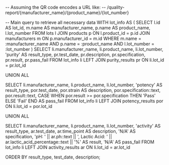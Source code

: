 -- Assuming the QR code encodes a URL like:
-- /quality-report/{manufacturer_name}/{product_name}/{lot_number}

-- Main query to retrieve all necessary data
WITH lot_info AS (
    SELECT l.id AS lot_id, m.name AS manufacturer_name, p.name AS product_name, l.lot_number
    FROM lots l
    JOIN products p ON l.product_id = p.id
    JOIN manufacturers m ON p.manufacturer_id = m.id
    WHERE m.name = :manufacturer_name
      AND p.name = :product_name
      AND l.lot_number = :lot_number
)
SELECT 
    li.manufacturer_name,
    li.product_name,
    li.lot_number,
    'purity' AS result_type,
    pr.test_date,
    pr.description,
    pr.specification,
    pr.result,
    pr.pass_fail
FROM lot_info li
LEFT JOIN purity_results pr ON li.lot_id = pr.lot_id

UNION ALL

SELECT 
    li.manufacturer_name,
    li.product_name,
    li.lot_number,
    'potency' AS result_type,
    por.test_date,
    por.strain AS description,
    por.specification::text,
    por.result::text,
    CASE WHEN por.result >= por.specification THEN 'Pass' ELSE 'Fail' END AS pass_fail
FROM lot_info li
LEFT JOIN potency_results por ON li.lot_id = por.lot_id

UNION ALL

SELECT 
    li.manufacturer_name,
    li.product_name,
    li.lot_number,
    'activity' AS result_type,
    ar.test_date,
    ar.time_point AS description,
    'N/A' AS specification,
    'pH: ' || ar.ph::text || ', Lactic Acid: ' || ar.lactic_acid_percentage::text || '%' AS result,
    'N/A' AS pass_fail
FROM lot_info li
LEFT JOIN activity_results ar ON li.lot_id = ar.lot_id

ORDER BY result_type, test_date, description;
